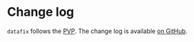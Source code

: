 # Change log

`datafix` follows the [PVP][1].
The change log is available [on GitHub][2].

[1]: https://pvp.haskell.org/
[2]: https://github.com/sgraf812/datafix/releases
